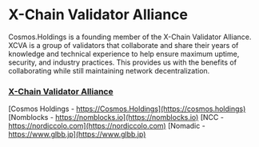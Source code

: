 # X-Chain Validator Alliance
Cosmos.Holdings is a founding member of the X-Chain Validator Alliance. XCVA is a group of validators that collaborate and share their years of knowledge and technical experience to help ensure maximum uptime, security, and industry practices. This provides us with the benefits of collaborating while still maintaining network decentralization.

### [X-Chain Validator Alliance](https://google.com)

[Cosmos Holdings - https://Cosmos.Holdings](https://cosmos.holdings)
[Nomblocks - https://nomblocks.io](https://nomblocks.io)
[NCC - https://nordiccolo.com](https://nordiccolo.com)
[Nomadic - https://www.glbb.jp](https://www.glbb.jp)
